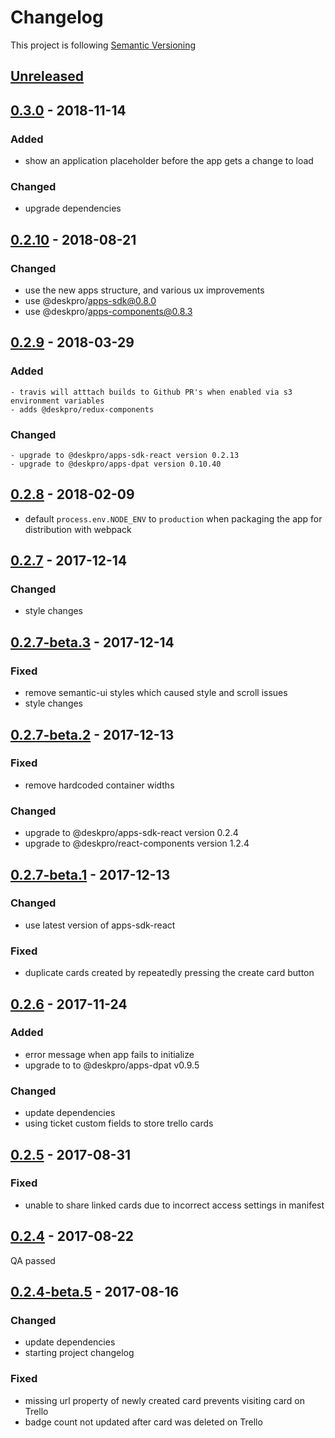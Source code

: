 # Changelog

This project is following [Semantic Versioning](http://semver.org)

## [Unreleased][]

## [0.3.0][] - 2018-11-14

### Added

 - show an application placeholder before the app gets a change to load

### Changed

 - upgrade dependencies

## [0.2.10][] - 2018-08-21

### Changed

 - use the new apps structure, and various ux improvements
 - use @deskpro/apps-sdk@0.8.0
 - use @deskpro/apps-components@0.8.3

## [0.2.9][] - 2018-03-29

### Added

    - travis will atttach builds to Github PR's when enabled via s3 environment variables
    - adds @deskpro/redux-components

### Changed

    - upgrade to @deskpro/apps-sdk-react version 0.2.13
    - upgrade to @deskpro/apps-dpat version 0.10.40

## [0.2.8][] - 2018-02-09

 - default `process.env.NODE_ENV` to `production` when packaging the app for distribution with webpack  

## [0.2.7][] - 2017-12-14

### Changed 
 - style changes

## [0.2.7-beta.3][] - 2017-12-14

### Fixed 
 - remove semantic-ui styles which caused style and scroll issues
 - style changes

## [0.2.7-beta.2][] - 2017-12-13

### Fixed 
 - remove hardcoded container widths 

### Changed 

 - upgrade to @deskpro/apps-sdk-react version 0.2.4
 - upgrade to @deskpro/react-components version 1.2.4 

## [0.2.7-beta.1][] - 2017-12-13

### Changed
 - use latest version of apps-sdk-react

### Fixed 
 - duplicate cards created by repeatedly pressing the create card button 


## [0.2.6][] - 2017-11-24

### Added

 - error message when app fails to initialize
 - upgrade to to @deskpro/apps-dpat v0.9.5 

### Changed
 - update dependencies
 - using ticket custom fields to store trello cards
 
## [0.2.5][] - 2017-08-31

### Fixed 
 - unable to share linked cards due to incorrect access settings in manifest
 
## [0.2.4][] - 2017-08-22

QA passed

## [0.2.4-beta.5][] - 2017-08-16

### Changed
 - update dependencies
 - starting project changelog
 
### Fixed 
 - missing url property of newly created card prevents visiting card on Trello
 - badge count not updated after card was deleted on Trello



[Unreleased]: https://github.com/DeskproApps/trello/compare/v0.3.0...HEAD
[0.3.0]: https://github.com/DeskproApps/trello/compare/v0.2.10...v0.3.0
[0.2.10]: https://github.com/DeskproApps/trello/compare/v0.1.1...v0.2.10
[0.1.1]: https://github.com/DeskproApps/trello/compare/v0.2.9...v0.1.1
[0.2.9]: https://github.com/DeskproApps/trello/compare/v0.2.8...v0.2.9
[0.2.8]: https://github.com/DeskproApps/trello/compare/v0.2.7...v0.2.8
[0.2.7]: https://github.com/DeskproApps/trello/compare/v0.2.7-beta.3...v0.2.7
[0.2.7-beta.3]: https://github.com/DeskproApps/trello/compare/v0.2.7-beta.2...v0.2.7-beta.3
[0.2.7-beta.2]: https://github.com/DeskproApps/trello/compare/v0.2.7-beta.1...v0.2.7-beta.2
[0.2.7-beta.1]: https://github.com/DeskproApps/trello/compare/v0.2.6...v0.2.7-beta.1
[0.2.6]: https://github.com/DeskproApps/trello/compare/v0.2.5...v0.2.6
[0.2.5]: https://github.com/DeskproApps/trello/compare/v0.2.4...v0.2.5
[0.2.4]: https://github.com/DeskproApps/trello/compare/v0.2.4-beta.5...v0.2.4
[0.2.4-beta.5]: https://github.com/DeskproApps/trello/tree/v0.2.4-beta.5
